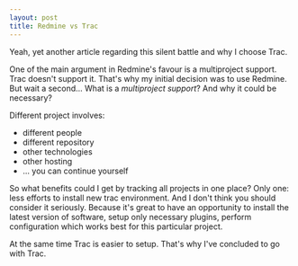 ```yaml
---
layout: post
title: Redmine vs Trac
---
```


Yeah, yet another article regarding this silent battle and why I choose Trac.

One of the main argument in Redmine's favour is a multiproject support. Trac doesn't support it.
That's why my initial decision was to use Redmine.
But wait a second... What is a *multiproject support*? And why it could be necessary?

Different project involves:

* different people
* different repository
* other technologies
* other hosting
* ... you can continue yourself

So what benefits could I get by tracking all projects in one place?
Only one: less efforts to install new trac environment.
And I don't think you should consider it seriously. Because it's great to
have an opportunity to install the latest version of software, setup only necessary plugins,
perform configuration which works best for this particular project.

At the same time Trac is easier to setup. That's why I've concluded to go with Trac.
